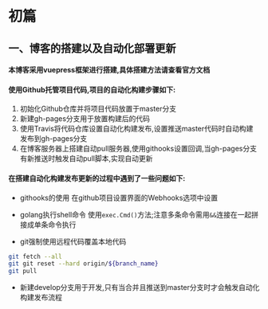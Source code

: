 # 初篇

## 一、博客的搭建以及自动化部署更新

#### 本博客采用vuepress框架进行搭建,具体搭建方法请查看官方文档

#### 使用Github托管项目代码,项目的自动化构建步骤如下:
  1. 初始化Github仓库并将项目代码放置于master分支
  2. 新建gh-pages分支用于放置构建后的代码
  3. 使用Travis将代码仓库设置自动化构建发布,设置推送master代码时自动构建发布到gh-pages分支
  4. 在博客服务器上搭建自动pull服务器,使用githooks设置回调,当gh-pages分支有新推送时触发自动pull脚本,实现自动更新

#### 在搭建自动化构建发布更新的过程中遇到了一些问题如下:
  * githooks的使用
在github项目设置界面的Webhooks选项中设置

  * golang执行shell命令
使用`exec.Cmd()`方法;注意多条命令需用`&&`连接在一起拼接成单条命令执行

  * git强制使用远程代码覆盖本地代码
```bash
git fetch --all
git git reset --hard origin/${branch_name}
git pull
```

  * 新建develop分支用于开发,只有当合并且推送到master分支时才会触发自动化构建发布流程